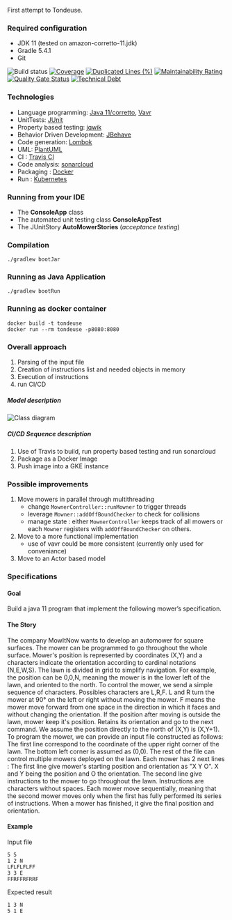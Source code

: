 First attempt to Tondeuse.

### Required configuration ###
* JDK 11 (tested on amazon-corretto-11.jdk)
* Gradle 5.4.1
* Git

![Build status](https://travis-ci.com/qdgtruie/Test_Tondeuse.svg?branch=master)
[![Coverage](https://sonarcloud.io/api/project_badges/measure?project=qdgtruie_Test_Tondeuse&metric=coverage)](https://sonarcloud.io/dashboard?id=qdgtruie_Test_Tondeuse)
[![Duplicated Lines (%)](https://sonarcloud.io/api/project_badges/measure?project=qdgtruie_Test_Tondeuse&metric=duplicated_lines_density)](https://sonarcloud.io/dashboard?id=qdgtruie_Test_Tondeuse)
[![Maintainability Rating](https://sonarcloud.io/api/project_badges/measure?project=qdgtruie_Test_Tondeuse&metric=sqale_rating)](https://sonarcloud.io/dashboard?id=qdgtruie_Test_Tondeuse)
[![Quality Gate Status](https://sonarcloud.io/api/project_badges/measure?project=qdgtruie_Test_Tondeuse&metric=alert_status)](https://sonarcloud.io/dashboard?id=qdgtruie_Test_Tondeuse)
[![Technical Debt](https://sonarcloud.io/api/project_badges/measure?project=qdgtruie_Test_Tondeuse&metric=sqale_index)](https://sonarcloud.io/dashboard?id=qdgtruie_Test_Tondeuse)


### Technologies ####
* Language programming: [Java 11/corretto](https://docs.aws.amazon.com/fr_fr/corretto/latest/corretto-11-ug/downloads-list.html), [Vavr](http://www.vavr.io/)
* UnitTests: [JUnit](https://junit.org/junit5/)
* Property based testing: [jqwik](https://jqwik.net/)
* Behavior Driven Development: [JBehave](http://jbehave.org/)
* Code generation: [Lombok](https://projectlombok.org)
* UML: [PlantUML](http://plantuml.com)
* CI : [Travis CI](https://travis-ci.com)
* Code analysis: [sonarcloud](https://sonarcloud.io)
* Packaging : [Docker]()
* Run : [Kubernetes]()

### Running from your IDE ###

* The **ConsoleApp** class
* The automated unit testing class **ConsoleAppTest**
* The JUnitStory **AutoMowerStories** (*acceptance testing*)

### Compilation ###
```
./gradlew bootJar
```

### Running as Java Application ###
```
./gradlew bootRun
```
### Running as docker container ###
```
docker build -t tondeuse
docker run --rm tondeuse -p8080:8080
```

### Overall approach  ###

1. Parsing of the input file
2. Creation of instructions list and needed objects in memory
3. Execution of instructions
4. run CI/CD

##### Model description #####
![Class diagram](http://www.plantuml.com/plantuml/proxy?src=https://raw.githubusercontent.com/qdgtruie/Test_Tondeuse/master/src/main/resources/diagrams/classDiagram-configuration.puml)

##### CI/CD Sequence description #####
1. Use of Travis to build, run property based testing and run sonarcloud
2. Package as a Docker Image
3. Push image into a GKE instance

### Possible improvements ###
1. Move mowers in parallel through multithreading 
    - change `MownerController::runMowner` to trigger threads
    - leverage `Mowner::addOffBoundChecker` to check for collisions
    - manage state : either `MownerController` keeps track of all mowers or each `Mowner` registers with `addOffBoundChecker` on others.
2. Move to a more functional implementation
    - use of vavr could be more consistent (currently only used for conveniance)
3. Move to an Actor based model

### Specifications ###

#### Goal ####

Build a java 11 program that implement the following mower’s specification.

#### The Story ####

The company MowItNow wants to develop an automower for square surfaces.
The mower can be programmed to go throughout the whole surface. Mower's position is represented by coordinates (X,Y) and a characters indicate the orientation according to cardinal notations (N,E,W,S). The lawn is divided in grid to simplify navigation.
For example, the position can be 0,0,N, meaning the mower is in the lower left of the lawn, and oriented to the north.
To control the mower, we send a simple sequence of characters. Possibles characters are L,R,F. L and R turn the mower at 90° on the left or right without moving the mower. F means the mower move forward from one space in the direction in which it faces and without changing the orientation.
If the position after moving is outside the lawn, mower keep it's position. Retains its orientation and go to the next command.
We assume the position directly to the north of (X,Y) is (X,Y+1).
To program the mower, we can provide an input file constructed as follows:
The first line correspond to the coordinate of the upper right corner of the lawn. The bottom left corner is assumed as (0,0). The rest of the file can control multiple mowers deployed on the lawn. Each mower has 2 next lines :
The first line give mower's starting position and orientation as "X Y O". X and Y being the position and O the orientation.
The second line give instructions to the mower to go throughout the lawn. Instructions are characters without spaces.
Each mower move sequentially, meaning that the second mower moves only when the first has fully performed its series of instructions.
When a mower has finished, it give the final position and orientation.


#### Example​ ####

Input file
```
5 5
1 2 N
LFLFLFLFF
3 3 E
FFRFFRFRRF
```

Expected result
```
1 3 N
5 1 E
```
